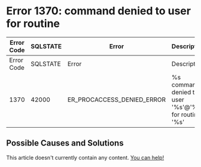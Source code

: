 
# Error 1370: command denied to user for routine


| Error Code | SQLSTATE | Error | Description |
| --- | --- | --- | --- |
| Error Code | SQLSTATE | Error | Description |
| 1370 | 42000 | ER_PROCACCESS_DENIED_ERROR | %s command denied to user '%s'@'%s' for routine '%s' |




## Possible Causes and Solutions


This article doesn't currently contain any content. [You can help!](/kb/en/writing-and-editing-knowledge-base-articles/)

